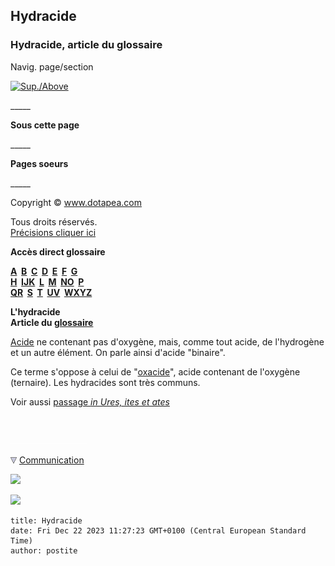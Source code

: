 ## Hydracide
### Hydracide, article du glossaire
 Navig. page/section

[![Sup./Above](_derived/up_cmp_themenoir010_up.gif)](h.html)

\_\_\_\_\_

**Sous cette page**

\_\_\_\_\_

**Pages soeurs**

\_\_\_\_\_

Copyright © www.dotapea.com

Tous droits réservés.  
[Précisions cliquer ici](droitscopie.html)

**Accès direct glossaire**

**[A](a.html)  [B](b.html)  [C](c.html)  [D](d.html)  [E](e.html)  [F](f.html)  [G](g.html)  
[H](h.html)  [IJK](ijk.html)  [L](l.html)  [M](m.html)  [NO](no.html)  [P](p.html)  
[QR](qr.html)  [S](s.html)  [T](t.html)  [UV](uv.html)  [WXYZ](wxyz.html)**

**L'hydracide  
Article du [glossaire](glossaire.html)**

[Acide](acides.html) ne contenant pas d'oxygène, mais, comme tout acide, de l'hydrogène et un autre élément. On parle ainsi d'acide "binaire".

Ce terme s'oppose à celui de "[oxacide](oxacide.html)", acide contenant de l'oxygène (ternaire). Les hydracides sont très communs.

Voir aussi [passage _in Ures, ites et ates_](uresiresates.html#ions)



 

 ![](images/transparent122x1.gif)

![](images/flechebas.gif) [Communication](http://www.artrealite.com/annonceurs.htm) 

[![](https://cbonvin.fr/sites/regie.artrealite.com/visuels/campagne1.png)](index-2.html#20131014)

![](https://cbonvin.fr/sites/regie.artrealite.com/visuels/campagne2.png)
```
title: Hydracide
date: Fri Dec 22 2023 11:27:23 GMT+0100 (Central European Standard Time)
author: postite
```

